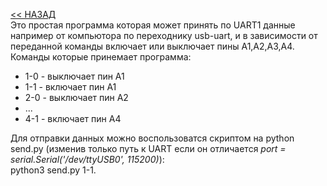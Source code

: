 [<< НАЗАД](/README.md)   
Это простая программа которая может принять по  UART1  данные  например от компьютора 
по переходнику usb-uart, и в зависимости от  переданной команды включает или выключает пины A1,A2,A3,A4.
Команды которые принемает  программа:
- 1-0 - выключает пин А1
- 1-1 - включает пин А1
- 2-0 - выключает пин А2
- ...
- 4-1 - включает пин А4
   
 Для отправки данных можно воспользоватся скриптом на python send.py (изменив только путь к UART если он отличается
 *port = serial.Serial('/dev/ttyUSB0', 115200)*):   
 python3 send.py 1-1.   

